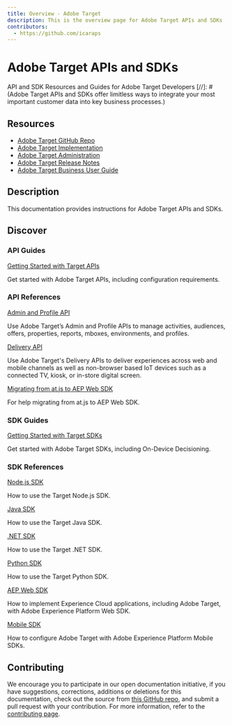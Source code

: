 ```yaml
---
title: Overview - Adobe Target
description: This is the overview page for Adobe Target APIs and SDKs
contributors:
  - https://github.com/icaraps
---
```


<Hero slots="heading, text"/> 

# Adobe Target APIs and SDKs

API and SDK Resources and Guides for Adobe Target Developers
[//]: # (Adobe Target APIs and SDKs offer limitless ways to integrate your most important customer data into key business processes.)

<Resources slots="heading, links"/>

## Resources

* [Adobe Target GitHub Repo](https://github.com/AdobeDocs/target-developers)
* [Adobe Target Implementation](https://experienceleague.adobe.com/docs/target/using/implement-target/implementing-target.html)
* [Adobe Target Administration](https://experienceleague.adobe.com/docs/target/using/administer/administrating-target.html)
* [Adobe Target Release Notes](https://experienceleague.adobe.com/docs/target/using/release-notes/release-notes.html)
* [Adobe Target Business User Guide](https://experienceleague.adobe.com/docs/target/using/target-home.html)


## Description

This documentation provides instructions for Adobe Target APIs and SDKs.

## Discover 

<DiscoverBlock width="100%" slots="heading, link, text"/>

### API Guides

[Getting Started with Target APIs](api-guides/)
    
Get started with Adobe Target APIs, including configuration requirements.

<DiscoverBlock slots="heading, link, text"/> 

### API References

[Admin and Profile API](api/admin-api/) 

Use Adobe Target’s Admin and Profile APIs to manage activities, audiences, offers, properties, reports, mboxes, environments, and profiles.

<DiscoverBlock slots="link, text"/>

[Delivery API](api/delivery-api/)

Use Adobe Target's Delivery APIs to deliver experiences across web and mobile channels as well as non-browser based IoT devices such as a connected TV, kiosk, or in-store digital screen.

<DiscoverBlock slots="link, text"/>

[Migrating from at.js to AEP Web SDK](api-guides/migrating/)

For help migrating from at.js to AEP Web SDK.

<DiscoverBlock slots="heading, link, text"/>

### SDK Guides

[Getting Started with Target SDKs](sdk-guides/)

Get started with Adobe Target SDKs, including On-Device Decisioning.

<DiscoverBlock slots="heading, link, text"/> 

### SDK References

[Node.js SDK](sdk/node-js/)

How to use the Target Node.js SDK.

<DiscoverBlock slots="link, text"/> 

[Java SDK](sdk/java/)

How to use the Target Java SDK.

<DiscoverBlock slots="link, text"/> 

[.NET SDK](sdk/net/)

How to use the Target .NET SDK.

<DiscoverBlock slots="link, text"/> 

[Python SDK](sdk/python/)

How to use the Target Python SDK.

<DiscoverBlock slots="link, text"/> 

[AEP Web SDK](https://experienceleague.adobe.com/docs/platform-learn/implement-web-sdk/overview.html)

How to implement Experience Cloud applications, including Adobe Target, with Adobe Experience Platform Web SDK.

<DiscoverBlock slots="link, text"/>

[Mobile SDK](https://aep-sdks.gitbook.io/docs/using-mobile-extensions/adobe-target)

How to configure Adobe Target with Adobe Experience Platform Mobile SDKs.

<DiscoverBlock width="100%" slots="heading, link, text"/>

## Contributing 

We encourage you to participate in our open documentation initiative, if you have suggestions, corrections, additions 
or deletions for this documentation, check out the source from [this GitHub repo](https://github.com/adobe/gatsby-theme-spectrum-example), and submit a pull 
request with your contribution. For more information, refer to the [contributing page](support/contribute/).
